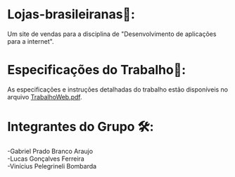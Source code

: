 # Lojas-brasileiranas🛒:
Um site de vendas para a disciplina de "Desenvolvimento de aplicações para a internet".


# Especificações do Trabalho🔎:
As especificações e instruções detalhadas do trabalho estão disponíveis no arquivo [TrabalhoWeb.pdf](https://github.com/Prado27/Lojas-brasileiranas/blob/main/TrabalhoWeb.pdf).


# Integrantes do Grupo 🛠️:
-Gabriel Prado Branco Araujo \
-Lucas Gonçalves Ferreira \
-Vinícius Pelegrineli Bombarda 
